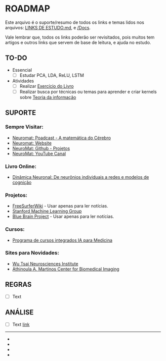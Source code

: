 # ROADMAP

Este arquivo é o suporte/resumo de todos os links e temas lidos nos arquivos: [LINKS DE ESTUDO.md](https://github.com/BrunoComitre/Computational-Neuroscience/blob/main/LINKS%20DE%20ESTUDO.md), e [/Docs](https://github.com/BrunoComitre/Computational-Neuroscience/tree/main/Docs).

Vale lembrar que, todos os links poderão ser revisitados, pois muitos tem artigos e outros links que servem de base de leitura, e ajuda no estudo.

## TO-DO

- Essencial
   - [ ] Estudar PCA, LDA, ReLU, LSTM
- Atividades
   - [ ] Realizar [Exercício do Livro](https://github.com/BrunoComitre/Computational-Neuroscience/blob/main/Docs/neuronaldynamics-exercises-readthedocs-io-en-0.1.0.pdf)
   - [ ] Realizar busca por técnicas ou temas para aprender e criar kernels sobre [Teoria da informação](https://pt.wikipedia.org/wiki/Teoria_da_informa%C3%A7%C3%A3o)

## SUPORTE

### Sempre Visitar:
- [Neuromat: Poadcast - A matemática do Cérebro](https://podcast.numec.prp.usp.br/)
- [Neuromat: Website](https://neuromat.numec.prp.usp.br/)
- [NeuroMat: Github - Projetos](https://github.com/neuromat/)
- [NeuroMat: YouTube Canal](https://www.youtube.com/user/neuromathematics)

### Livro Online:
- [Dinâmica Neuronal: De neurônios individuais a redes e modelos de cognição](https://neuronaldynamics.epfl.ch/index.html)

### Projetos:
- [FreeSurferWiki](https://surfer.nmr.mgh.harvard.edu/fswiki/FreeSurferWiki) - Usar apenas para ler notícias.
- [Stanford Machine Learning Group](https://stanfordmlgroup.github.io/)
- [Blue Brain Project](https://www.epfl.ch/research/domains/bluebrain/) - Usar apenas para ler notícias.

### Cursos:
- [Programa de cursos integrados IA para Medicina](https://www.coursera.org/specializations/ai-for-medicine?aid=true)

### Sites para Novidades:
- [Wu Tsai Neurosciences Institute](https://neuroscience.stanford.edu/)
- [Athinoula A. Martinos Center for Biomedical Imaging](https://www.martinos.org/)

## REGRAS

- [ ] Text

## ANÁLISE

- [ ] Text [link](link)


***

- [](https://biox.stanford.edu/)
- [](https://www.biorxiv.org/)
- [](https://www.google.com/search?q=Neurobotics&oq=Neurobotics&aqs=chrome..69i57&sourceid=chrome&ie=UTF-8)
- [](https://bcs.mit.edu/)

